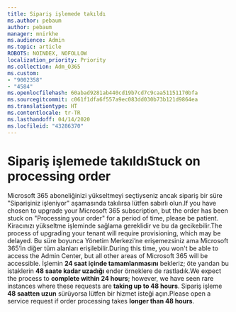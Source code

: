 ```yaml
---
title: Sipariş işlemede takıldı
ms.author: pebaum
author: pebaum
manager: mnirkhe
ms.audience: Admin
ms.topic: article
ROBOTS: NOINDEX, NOFOLLOW
localization_priority: Priority
ms.collection: Adm_O365
ms.custom:
- "9002358"
- "4584"
ms.openlocfilehash: 60abad9281ab440cd19b7cd7c9caa51151170bfa
ms.sourcegitcommit: c061f1dfa6f557a9ec083dd030b73b121d9864ea
ms.translationtype: HT
ms.contentlocale: tr-TR
ms.lasthandoff: 04/14/2020
ms.locfileid: "43286370"
---
```

# <a name="stuck-on-processing-order"></a><span data-ttu-id="15d69-102">Sipariş işlemede takıldı</span><span class="sxs-lookup"><span data-stu-id="15d69-102">Stuck on processing order</span></span>

<span data-ttu-id="15d69-103">Microsoft 365 aboneliğinizi yükseltmeyi seçtiyseniz ancak sipariş bir süre "Siparişiniz işleniyor" aşamasında takılırsa lütfen sabırlı olun.</span><span class="sxs-lookup"><span data-stu-id="15d69-103">If you have chosen to upgrade your Microsoft 365 subscription, but the order has been stuck on "Processing your order" for a period of time, please be patient.</span></span> <span data-ttu-id="15d69-104">Kiracınızı yükseltme işleminde sağlama gereklidir ve bu da gecikebilir.</span><span class="sxs-lookup"><span data-stu-id="15d69-104">The process of upgrading your tenant will require provisioning, which may be delayed.</span></span> <span data-ttu-id="15d69-105">Bu süre boyunca Yönetim Merkezi’ne erişemezsiniz ama Microsoft 365’in diğer tüm alanları erişilebilir.</span><span class="sxs-lookup"><span data-stu-id="15d69-105">During this time, you won't be able to access the Admin Center, but all other areas of Microsoft 365 will be accessible.</span></span> <span data-ttu-id="15d69-106">İşlemin **24 saat içinde tamamlanmasını** bekleriz; öte yandan bu istaklerin **48 saate kadar uzadığı** ender örneklere de rastladık.</span><span class="sxs-lookup"><span data-stu-id="15d69-106">We expect the process to **complete within 24 hours**; however, we have seen rare instances where these requests are **taking up to 48 hours**.</span></span> <span data-ttu-id="15d69-107">Sipariş işleme **48 saatten uzun** sürüyorsa lütfen bir hizmet isteği açın.</span><span class="sxs-lookup"><span data-stu-id="15d69-107">Please open a service request if order processing takes **longer than 48 hours**.</span></span>
